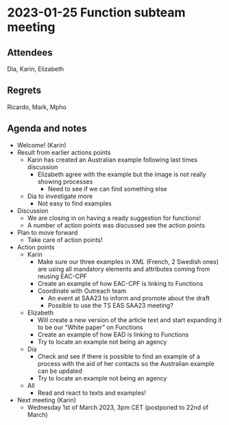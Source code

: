 <!-----

Yay, no errors, warnings, or alerts!

Conversion time: 0.433 seconds.


Using this Markdown file:

1. Paste this output into your source file.
2. See the notes and action items below regarding this conversion run.
3. Check the rendered output (headings, lists, code blocks, tables) for proper
   formatting and use a linkchecker before you publish this page.

Conversion notes:

* Docs to Markdown version 1.0β34
* Wed Mar 22 2023 06:55:26 GMT-0700 (PDT)
* Source doc: 25th of January 2023
----->



# 2023-01-25 Function subteam meeting


## Attendees

Dia, Karin, Elizabeth


## Regrets

Ricardo, Mark, Mpho


## Agenda and notes



* Welcome! (Karin)
* Result from earlier actions points
    * Karin has created an Australian example following last times discussion
        * Elizabeth agree with the example but the image is not really showing processes
            * Need to see if we can find something else
    * Dia to investigate more
        * Not easy to find examples
* Discussion
    * We are closing in on having a ready suggestion for functions!
    * A number of action points was discussed see the action points
* Plan to move forward
    * Take care of action points!
* Action points
    * Karin
        * Make sure our three examples in XML (French, 2 Swedish ones) are using all mandatory elements and attributes coming from reusing EAC-CPF 
        * Create an example of how EAC-CPF is linking to Functions
        * Coordinate with Outreach team
            * An event at SAA23 to inform and promote about the draft
            * Possible to use the TS EAS SAA23 meeting?
    * Elizabeth
        * Will create a new version of the article text and start expanding it to be our “White paper” on Functions
        * Create an example of how EAD is linking to Functions
        * Try to locate an example not being an agency
    * Dia
        * Check and see if there is possible to find an example of a process with the aid of her contacts so the Australian example can be updated
        * Try to locate an example not being an agency
    * All
        * Read and react to texts and examples!
* Next meeting (Karin)
    * Wednesday 1st of March 2023, 3pm CET (postponed to 22nd of March)
